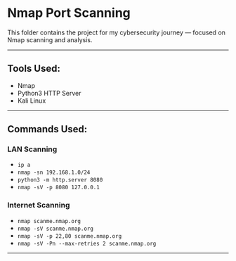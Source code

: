 #  Nmap Port Scanning

This folder contains the project for my cybersecurity journey — focused on Nmap scanning and analysis.

---

##  Tools Used:
- Nmap
- Python3 HTTP Server
- Kali Linux 

---

##  Commands Used:

### LAN Scanning
- `ip a`
- `nmap -sn 192.168.1.0/24`
- `python3 -m http.server 8080`
- `nmap -sV -p 8080 127.0.0.1`

### Internet Scanning
- `nmap scanme.nmap.org`
- `nmap -sV scanme.nmap.org`
- `nmap -sV -p 22,80 scanme.nmap.org`
- `nmap -sV -Pn --max-retries 2 scanme.nmap.org`

---
